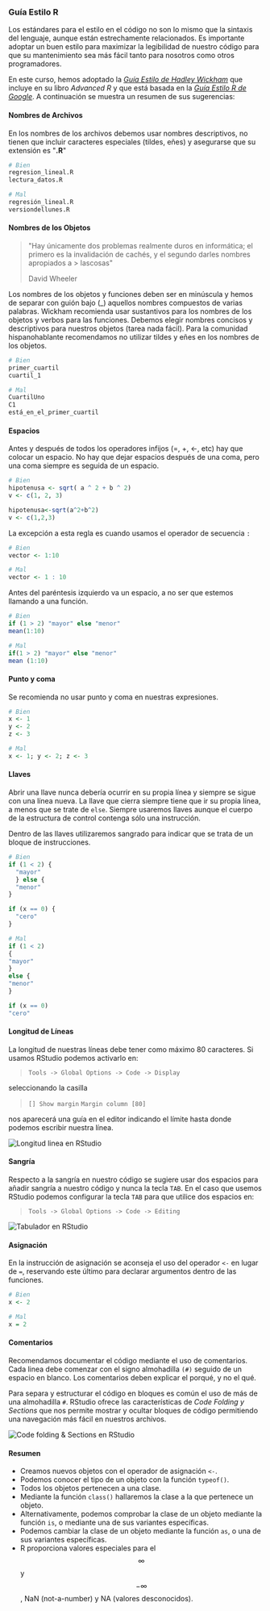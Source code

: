
### Guía Estilo R

Los estándares para el estilo en el código no son lo mismo que la sintaxis del lenguaje, aunque están estrechamente relacionados. Es importante adoptar un buen estilo para maximizar la legibilidad de nuestro código para que su mantenimiento sea más fácil tanto para nosotros como otros programadores.

En este curso, hemos adoptado la _[Guía Estilo de Hadley Wickham]_ que incluye en su libro _Advanced R_ y que está basada en la _[Guía Estilo R de Google]_. A continuación se muestra un resumen de sus sugerencias:

[Guía Estilo de Hadley Wickham]: http://adv-r.had.co.nz/Style.html
[Guía Estilo R de Google]: https://google.github.io/styleguide/Rguide.xml



#### Nombres de Archivos

En los nombres de los archivos debemos usar nombres descriptivos, no tienen que incluir caracteres especiales (tildes, eñes) y asegurarse que su extensión es "__.R__"


```r
# Bien
regresion_lineal.R
lectura_datos.R

# Mal
regresión_lineal.R
versiondellunes.R
```

#### Nombres de los Objetos


> "Hay únicamente dos problemas realmente duros en informática; el primero
> es la invalidación de cachés, y el segundo darles nombres apropiados a  > lascosas"
>
> David Wheeler


Los nombres de los objetos y funciones deben ser en minúscula y hemos de separar con guión bajo (_) aquellos nombres compuestos de varias palabras. Wickham recomienda usar sustantivos para los nombres de los objetos y verbos para las funciones. Debemos elegir nombres concisos y descriptivos para nuestros objetos (tarea nada fácil). Para la comunidad hispanohablante recomendamos no utilizar tildes y eñes en los nombres de los objetos.


```r
# Bien
primer_cuartil
cuartil_1

# Mal
CuartilUno
C1
está_en_el_primer_cuartil
```



#### Espacios

Antes y después de todos los operadores infijos (=, +, <-, etc) hay que colocar un espacio. No hay que dejar espacios después de una coma, pero una coma siempre es seguida de un espacio.


```r
# Bien
hipotenusa <- sqrt( a ^ 2 + b ^ 2)
v <- c(1, 2, 3)
```


```r
hipotenusa<-sqrt(a^2+b^2)
v <- c(1,2,3)
```


La excepción a esta regla es cuando usamos el operador de secuencia `:` 


```r
# Bien
vector <- 1:10

# Mal
vector <- 1 : 10

```

Antes del paréntesis izquierdo va un espacio, a no ser que estemos llamando a una función.


```r
# Bien
if (1 > 2) "mayor" else "menor"
mean(1:10)

# Mal
if(1 > 2) "mayor" else "menor"
mean (1:10)
```

#### Punto y coma

Se recomienda no usar punto y coma en nuestras expresiones. 


```r
# Bien
x <- 1
y <- 2
z <- 3

# Mal
x <- 1; y <- 2; z <- 3
```


#### Llaves

Abrir una llave nunca debería ocurrir en su propia línea y siempre se sigue con una línea nueva. La llave que cierra siempre tiene que ir su propia línea, a menos que se trate de `else`. Siempre usaremos llaves aunque el cuerpo de la estructura de control contenga sólo una instrucción.

Dentro de las llaves utilizaremos sangrado para indicar que se trata de un bloque de instrucciones.


```r
# Bien
if (1 < 2) {
  "mayor"
  } else {
  "menor"
}

if (x == 0) {
  "cero"
}

# Mal 
if (1 < 2) 
{
"mayor"
} 
else {
"menor"
}

if (x == 0) 
"cero"

```


#### Longitud de Líneas

La longitud de nuestras líneas debe tener como máximo 80 caracteres. Si usamos
RStudio podemos activarlo en:


> 
> `Tools -> Global Options -> Code -> Display`
> 

seleccionando la casilla



> 
> `[] Show margin`
> `Margin column [80]`
> 


nos aparecerá una guía en el editor indicando el límite hasta donde podemos 
escribir nuestra línea.

![Longitud linea en RStudio](images/longitud_lineas_2.png)




#### Sangría

Respecto a la sangría en nuestro código se sugiere usar dos espacios para añadir sangría a nuestro código y nunca la tecla
`TAB`. En el caso que usemos RStudio podemos configurar la tecla `TAB` para que 
utilice dos espacios en:


> 
> `Tools -> Global Options -> Code -> Editing`
> 

![Tabulador en RStudio](images/tabulador_2.png)
              
#### Asignación

En la instrucción de asignación se aconseja el uso del operador `<-` en lugar de
`=`, reservando este último para declarar argumentos dentro de las funciones.


```r
# Bien
x <- 2

# Mal
x = 2
```


#### Comentarios


Recomendamos documentar el código mediante el uso de comentarios. Cada linea debe comenzar con el signo almohadilla `(#)` seguido de un espacio en blanco. Los comentarios deben explicar el porqué, y no el qué.

Para separa y estructurar el código en bloques es común el uso de más de una almohadilla `#`. RStudio ofrece las características de _Code Folding y Sections_ que nos permite mostrar y ocultar bloques de código permitiendo una navegación más fácil en nuestros archivos.

![Code folding & Sections en RStudio](images/codefolding_sections.png)

#### Resumen

- Creamos nuevos objetos con el operador de asignación `<-`.
- Podemos conocer el tipo de un objeto con la función `typeof()`.
- Todos los objetos pertenecen a una clase.
- Mediante la función `class()` hallaremos la clase a la que pertenece un objeto.
- Alternativamente, podemos comprobar la clase de un objeto mediante la función
`is`, o mediante una de sus variantes específicas.
- Podemos cambiar la clase de un objeto mediante la función `as`, o una de sus variantes
específicas.
- R proporciona valores especiales para el $$\infty$$ y $$-\infty$$, NaN (not-a-number) y
NA (valores desconocidos).
















































